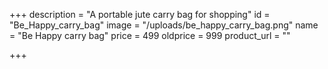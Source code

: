 +++
description = "A portable jute carry bag for shopping"
id = "Be_Happy_carry_bag"
image = "/uploads/be_happy_carry_bag.png"
name = "Be Happy carry bag"
price = 499
oldprice = 999
product_url = ""

+++
